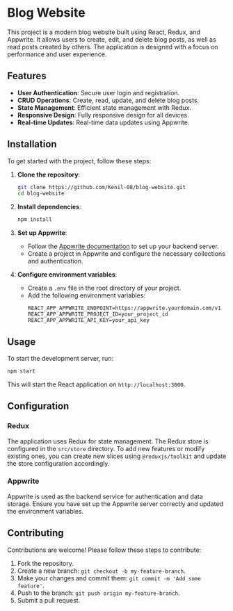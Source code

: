 # Blog Website

This project is a modern blog website built using React, Redux, and Appwrite. It allows users to create, edit, and delete blog posts, as well as read posts created by others. The application is designed with a focus on performance and user experience.

## Features

- **User Authentication**: Secure user login and registration.
- **CRUD Operations**: Create, read, update, and delete blog posts.
- **State Management**: Efficient state management with Redux.
- **Responsive Design**: Fully responsive design for all devices.
- **Real-time Updates**: Real-time data updates using Appwrite.

## Installation

To get started with the project, follow these steps:

1. **Clone the repository**:
    ```bash
    git clone https://github.com/Kenil-08/blog-website.git
    cd blog-website
    ```

2. **Install dependencies**:
    ```bash
    npm install
    ```

3. **Set up Appwrite**:
   - Follow the [Appwrite documentation](https://appwrite.io/docs) to set up your backend server.
   - Create a project in Appwrite and configure the necessary collections and authentication.

4. **Configure environment variables**:
   - Create a `.env` file in the root directory of your project.
   - Add the following environment variables:
     ```env
     REACT_APP_APPWRITE_ENDPOINT=https://appwrite.yourdomain.com/v1
     REACT_APP_APPWRITE_PROJECT_ID=your_project_id
     REACT_APP_APPWRITE_API_KEY=your_api_key
     ```

## Usage

To start the development server, run:

```bash
npm start
```

This will start the React application on `http://localhost:3000`.

## Configuration

### Redux

The application uses Redux for state management. The Redux store is configured in the `src/store` directory. To add new features or modify existing ones, you can create new slices using `@reduxjs/toolkit` and update the store configuration accordingly.

### Appwrite

Appwrite is used as the backend service for authentication and data storage. Ensure you have set up the Appwrite server correctly and updated the environment variables.

## Contributing

Contributions are welcome! Please follow these steps to contribute:

1. Fork the repository.
2. Create a new branch: `git checkout -b my-feature-branch`.
3. Make your changes and commit them: `git commit -m 'Add some feature'`.
4. Push to the branch: `git push origin my-feature-branch`.
5. Submit a pull request.

